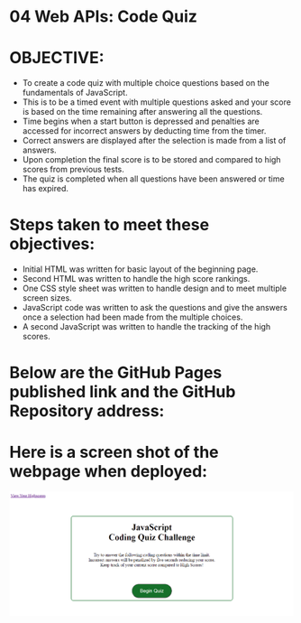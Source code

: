 # 04 Web APIs: Code Quiz

# OBJECTIVE:
* To create a code quiz with multiple choice questions based on the fundamentals of JavaScript.
* This is to be a timed event with multiple questions asked and your score is based on the time remaining after answering all the questions.
* Time begins when a start button is depressed and penalties are accessed for incorrect answers by deducting time from the timer.
* Correct answers are displayed after the selection is made from a list of answers.
* Upon completion the final score is to be stored and compared to high scores from previous tests.
* The quiz is completed when all questions have been answered or time has expired.

# Steps taken to meet these objectives:
* Initial HTML was written for basic layout of the beginning page.
* Second HTML was written to handle the high score rankings.
* One CSS style sheet was written to handle design and to meet multiple screen sizes.
* JavaScript code was written to ask the questions and give the answers once a selection had been made from the multiple choices.
* A second JavaScript was written to handle the tracking of the high scores.

# Below are the GitHub Pages published link and the GitHub Repository address:


# Here is a screen shot of the webpage when deployed:

![](2021-10-17-07-26-45.png)